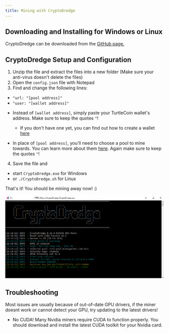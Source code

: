 ```yaml
---
title: Mining with CryptoDredge
---
```


## Downloading and Installing for Windows or Linux

CryptoDredge can be downloaded from the [GitHub page.](https://github.com/technobyl/CryptoDredge/releases)

## CryptoDredge Setup and Configuration

1. Unzip the file and extract the files into a new folder (Make sure your anti-virus doesn't delete the files)
2. Open the `config.json` file with Notepad
3. Find and change the following lines:

* `"url: "[pool address]"`
* `"user: "[wallet address]"`

- Instead of `[wallet address]`, simply paste your TurtleCoin wallet's address. Make sure to keep the quotes `"`!
  - If you don't have one yet, you can find out how to create a wallet [here](../wallets/Making-a-Wallet)

- In place of `[pool address]`, you'll need to choose a pool to mine towards. You can learn more about them [here](Pools). Again make sure to keep the quotes `"`!

4.  Save the file and
  * start `CryptoDredge.exe` for Windows
  *  or `./CryptoDredge.sh` for Linux

That's it! You should be mining away now! :)

![cryptodredge-working](../../assets/cryptodredge-working.png)

## Troubleshooting

Most issues are usually because of out-of-date GPU drivers, if the miner doesnt work or cannot detect your GPU, try updating to the latest drivers!

* No CUDA! Many Nvidia miners require CUDA to function properly. You should download and install the latest CUDA toolkit for your Nvidia card.
